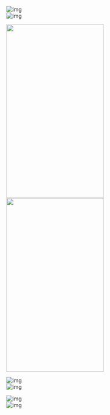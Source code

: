 ![img](https://github.com/Hi-Sen/React-Antd-demo-one/blob/master/src/img/rn1.jpg)  
![img](https://github.com/Hi-Sen/React-Antd-demo-one/blob/master/src/img/rn2.jpg)

<img src="https://github.com/Hi-Sen/React-Antd-demo-one/blob/master/src/img/rn1.jpg" width=256 height=456 />
<img src="https://github.com/Hi-Sen/React-Antd-demo-one/blob/master/src/img/rn2.jpg" width=256 height=456 />


![img](https://github.com/Hi-Sen/React-Antd-demo-one/blob/master/src/img/rn3.png)  
![img](https://github.com/Hi-Sen/React-Antd-demo-one/blob/master/src/img/rn4.png)

![img](https://github.com/Hi-Sen/React-Antd-demo-one/blob/master/src/img/rn5.png)  
![img](https://github.com/Hi-Sen/React-Antd-demo-one/blob/master/src/img/rn6.g)
